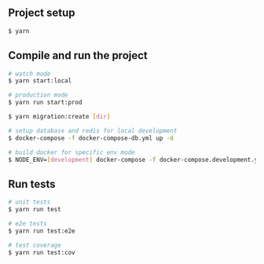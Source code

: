 ## Project setup

```bash
$ yarn
```

## Compile and run the project

```bash
# watch mode
$ yarn start:local

# production mode
$ yarn run start:prod

$ yarn migration:create [dir]

# setup database and redis for local development
$ docker-compose -f docker-compose-db.yml up -d

# build docker for specific env mode
$ NODE_ENV=[development] docker-compose -f docker-compose.development.yml up --build
```

## Run tests

```bash
# unit tests
$ yarn run test

# e2e tests
$ yarn run test:e2e

# test coverage
$ yarn run test:cov
```
